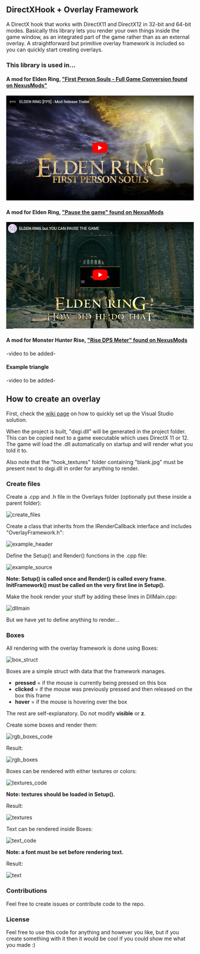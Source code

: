 ## DirectXHook + Overlay Framework
A DirectX hook that works with DirectX11 and DirectX12 in 32-bit and 64-bit modes. Basically this library lets you render your own things inside the game window, as an integrated part of the game rather than as an external overlay. A straightforward but primitive overlay framework is included so you can quickly start creating overlays.

### This library is used in...
#### A mod for Elden Ring, ["First Person Souls - Full Game Conversion found on NexusMods"](https://www.nexusmods.com/eldenring/mods/3266)

[![First Person Souls](https://github.com/techiew/DirectXHook/blob/master/assets/repo_pictures/er_first_person_souls.png)](https://www.youtube.com/watch?v=nuau_lZ0Imc)

#### A mod for Elden Ring, ["Pause the game" found on NexusMods](https://www.nexusmods.com/eldenring/mods/43)

[![Pause the Game](https://github.com/techiew/DirectXHook/blob/master/assets/repo_pictures/er_pause_the_game.png)](https://www.youtube.com/watch?v=xvK1ti_hHh4)

#### A mod for Monster Hunter Rise, ["Rise DPS Meter" found on NexusMods](https://www.nexusmods.com/monsterhunterrise/mods/289)

-video to be added-

#### Example triangle

-video to be added-

## How to create an overlay
First, check the [wiki page](https://github.com/techiew/DirectXHook/wiki/How-to-set-up-the-Visual-Studio-solution) on how to quickly set up the Visual Studio solution.

When the project is built, "dxgi.dll" will be generated in the project folder. This can be copied next to a game executable which uses DirectX 11 or 12. The game will load the .dll automatically on startup and will render what you told it to.

Also note that the "hook_textures" folder containing "blank.jpg" must be present next to dxgi.dll in order for anything to render.

### Create files
Create a .cpp and .h file in the Overlays folder (optionally put these inside a parent folder):

![create_files](https://github.com/techiew/DirectXHook/blob/master/assets/repo_pictures/create_files.png)

Create a class that inherits from the IRenderCallback interface and includes "OverlayFramework.h":

![example_header](https://github.com/techiew/DirectXHook/blob/master/assets/repo_pictures/example_header.png)

Define the Setup() and Render() functions in the .cpp file:

![example_source](https://github.com/techiew/DirectXHook/blob/master/assets/repo_pictures/example_source.png)

**Note: Setup() is called once and Render() is called every frame. InitFramework() must be called on the very first line in Setup().**

Make the hook render your stuff by adding these lines in DllMain.cpp:

![dllmain](https://github.com/techiew/DirectXHook/blob/master/assets/repo_pictures/dllmain.png)

But we have yet to define anything to render...

### Boxes
All rendering with the overlay framework is done using Boxes:

![box_struct](https://github.com/techiew/DirectXHook/blob/master/assets/repo_pictures/box_struct.png)

Boxes are a simple struct with data that the framework manages.

- **pressed** = if the mouse is currently being pressed on this box
- **clicked** = if the mouse was previously pressed and then released on the box this frame
- **hover** = if the mouse is hovering over the box

The rest are self-explanatory. Do not modify **visible** or **z**.

Create some boxes and render them:

![rgb_boxes_code](https://github.com/techiew/DirectXHook/blob/master/assets/repo_pictures/rgb_boxes_code.png)

Result:

![rgb_boxes](https://github.com/techiew/DirectXHook/blob/master/assets/repo_pictures/rgb_boxes.png)

Boxes can be rendered with either textures or colors:

![textures_code](https://github.com/techiew/DirectXHook/blob/master/assets/repo_pictures/textures_code.png)

**Note: textures should be loaded in Setup().**

Result:

![textures](https://github.com/techiew/DirectXHook/blob/master/assets/repo_pictures/textures.png)

Text can be rendered inside Boxes:

![text_code](https://github.com/techiew/DirectXHook/blob/master/assets/repo_pictures/text_code.png)

**Note: a font must be set before rendering text.**

Result:

![text](https://github.com/techiew/DirectXHook/blob/master/assets/repo_pictures/text.png)

### Contributions
Feel free to create issues or contribute code to the repo.

### License
Feel free to use this code for anything and however you like, but if you create something with it then it would be cool if you could show me what you made :)


